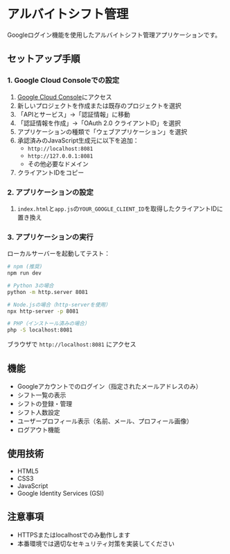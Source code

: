 # アルバイトシフト管理

Googleログイン機能を使用したアルバイトシフト管理アプリケーションです。

## セットアップ手順

### 1. Google Cloud Consoleでの設定

1. [Google Cloud Console](https://console.cloud.google.com/)にアクセス
2. 新しいプロジェクトを作成または既存のプロジェクトを選択
3. 「APIとサービス」→「認証情報」に移動
4. 「認証情報を作成」→「OAuth 2.0 クライアントID」を選択
5. アプリケーションの種類で「ウェブアプリケーション」を選択
6. 承認済みのJavaScript生成元に以下を追加：
   - `http://localhost:8081`
   - `http://127.0.0.1:8081`
   - その他必要なドメイン
7. クライアントIDをコピー

### 2. アプリケーションの設定

1. `index.html`と`app.js`の`YOUR_GOOGLE_CLIENT_ID`を取得したクライアントIDに置き換え

### 3. アプリケーションの実行

ローカルサーバーを起動してテスト：

```bash
# npm (推奨)
npm run dev

# Python 3の場合
python -m http.server 8081

# Node.jsの場合（http-serverを使用）
npx http-server -p 8081

# PHP（インストール済みの場合）
php -S localhost:8081
```

ブラウザで `http://localhost:8081` にアクセス

## 機能

- Googleアカウントでのログイン（指定されたメールアドレスのみ）
- シフト一覧の表示
- シフトの登録・管理
- シフト人数設定
- ユーザープロフィール表示（名前、メール、プロフィール画像）
- ログアウト機能

## 使用技術

- HTML5
- CSS3
- JavaScript
- Google Identity Services (GSI)

## 注意事項

- HTTPSまたはlocalhostでのみ動作します
- 本番環境では適切なセキュリティ対策を実装してください
